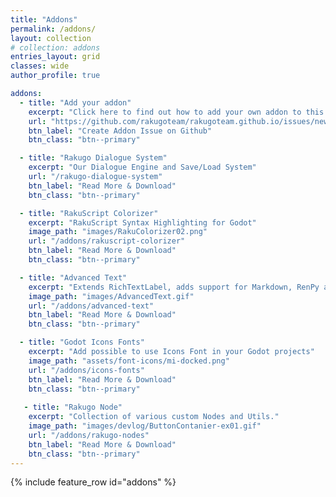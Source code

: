 ```yaml
---
title: "Addons"
permalink: /addons/
layout: collection
# collection: addons
entries_layout: grid
classes: wide
author_profile: true

addons:
  - title: "Add your addon"
    excerpt: "Click here to find out how to add your own addon to this page."
    url: "https://github.com/rakugoteam/rakugoteam.github.io/issues/new/choose"
    btn_label: "Create Addon Issue on Github"
    btn_class: "btn--primary"

  - title: "Rakugo Dialogue System"
    excerpt: "Our Dialogue Engine and Save/Load System"
    url: "/rakugo-dialogue-system"
    btn_label: "Read More & Download"
    btn_class: "btn--primary"

  - title: "RakuScript Colorizer"
    excerpt: "RakuScript Syntax Highlighting for Godot"
    image_path: "images/RakuColorizer02.png"
    url: "/addons/rakuscript-colorizer"
    btn_label: "Read More & Download"
    btn_class: "btn--primary"

  - title: "Advanced Text"
    excerpt: "Extends RichTextLabel, adds support for Markdown, RenPy and much more."
    image_path: "images/AdvancedText.gif"
    url: "/addons/advanced-text"
    btn_label: "Read More & Download"
    btn_class: "btn--primary"

  - title: "Godot Icons Fonts"
    excerpt: "Add possible to use Icons Font in your Godot projects"
    image_path: "assets/font-icons/mi-docked.png"
    url: "/addons/icons-fonts"
    btn_label: "Read More & Download"
    btn_class: "btn--primary"
  
   - title: "Rakugo Node"
    excerpt: "Collection of various custom Nodes and Utils."
    image_path: "images/devlog/ButtonContanier-ex01.gif"
    url: "/addons/rakugo-nodes"
    btn_label: "Read More & Download"
    btn_class: "btn--primary"
---
```


{% include feature_row id="addons" %}
